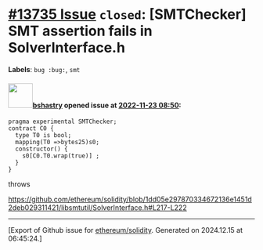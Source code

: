 # [\#13735 Issue](https://github.com/ethereum/solidity/issues/13735) `closed`: [SMTChecker] SMT assertion fails in SolverInterface.h
**Labels**: `bug :bug:`, `smt`


#### <img src="https://avatars.githubusercontent.com/u/2388185?v=4" width="50">[bshastry](https://github.com/bshastry) opened issue at [2022-11-23 08:50](https://github.com/ethereum/solidity/issues/13735):

```
pragma experimental SMTChecker;
contract C0 {
  type T0 is bool;
  mapping(T0 =>bytes25)s0;
  constructor() {
    s0[C0.T0.wrap(true)] ;
  }
}
```

throws

https://github.com/ethereum/solidity/blob/1dd05e297870334672136e1451d2deb029311421/libsmtutil/SolverInterface.h#L217-L222




-------------------------------------------------------------------------------



[Export of Github issue for [ethereum/solidity](https://github.com/ethereum/solidity). Generated on 2024.12.15 at 06:45:24.]

